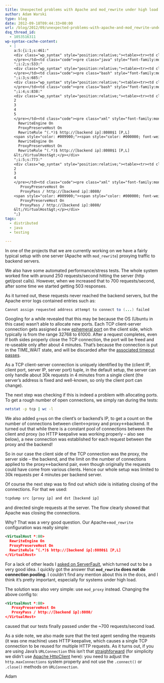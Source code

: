 ```yaml
---
title: Unexpected problems with Apache and mod_rewrite under high load
author: Adam Warski
type: blog
date: 2012-09-18T09:44:33+00:00
url: /blog/2012/09/unexpected-problems-with-apache-and-mod_rewrite-under-high-load/
dsq_thread_id:
  - 1053516311
wp-syntax-cache-content:
  - |
    a:5:{i:1;s:461:"
    <div class="wp_syntax" style="position:relative;"><table><tr><td class="line_numbers"><pre>1
    </pre></td><td class="code"><pre class="java" style="font-family:monospace;">Cannot assign requested address attempt to connect to <span style="color: #009900;">&#40;</span>...<span style="color: #009900;">&#41;</span> failed</pre></td></tr></table><p class="theCode" style="display:none;">Cannot assign requested address attempt to connect to (...) failed</p></div>
    ";i:2;s:533:"
    <div class="wp_syntax" style="position:relative;"><table><tr><td class="line_numbers"><pre>1
    </pre></td><td class="code"><pre class="bash" style="font-family:monospace;"><span style="color: #c20cb9; font-weight: bold;">netstat</span> <span style="color: #660033;">-p</span> tcp <span style="color: #000000; font-weight: bold;">|</span> <span style="color: #c20cb9; font-weight: bold;">wc</span> <span style="color: #660033;">-l</span></pre></td></tr></table><p class="theCode" style="display:none;">netstat -p tcp | wc -l</p></div>
    ";i:3;s:685:"
    <div class="wp_syntax" style="position:relative;"><table><tr><td class="line_numbers"><pre>1
    </pre></td><td class="code"><pre class="bash" style="font-family:monospace;">tcpdump src <span style="color: #7a0874; font-weight: bold;">&#91;</span>proxy <span style="color: #c20cb9; font-weight: bold;">ip</span><span style="color: #7a0874; font-weight: bold;">&#93;</span> and dst <span style="color: #7a0874; font-weight: bold;">&#91;</span>backend <span style="color: #c20cb9; font-weight: bold;">ip</span><span style="color: #7a0874; font-weight: bold;">&#93;</span></pre></td></tr></table><p class="theCode" style="display:none;">tcpdump src [proxy ip] and dst [backend ip]</p></div>
    ";i:4;s:838:"
    <div class="wp_syntax" style="position:relative;"><table><tr><td class="line_numbers"><pre>1
    2
    3
    4
    5
    </pre></td><td class="code"><pre class="xml" style="font-family:monospace;"><span style="color: #009900;"><span style="color: #000000; font-weight: bold;">&lt;VirtualHost</span> *:80<span style="color: #000000; font-weight: bold;">&gt;</span></span>
      RewriteEngine On
      ProxyPreserveHost On
      RewriteRule ^(.*)$ http://[backend ip]:8080$1 [P,L]
    <span style="color: #009900;"><span style="color: #000000; font-weight: bold;">&lt;/VirtualHost<span style="color: #000000; font-weight: bold;">&gt;</span></span></span></pre></td></tr></table><p class="theCode" style="display:none;">&lt;VirtualHost *:80&gt;
      RewriteEngine On
      ProxyPreserveHost On
      RewriteRule ^(.*)$ http://[backend ip]:8080$1 [P,L]
    &lt;/VirtualHost&gt;</p></div>
    ";i:5;s:773:"
    <div class="wp_syntax" style="position:relative;"><table><tr><td class="line_numbers"><pre>1
    2
    3
    4
    </pre></td><td class="code"><pre class="xml" style="font-family:monospace;"><span style="color: #009900;"><span style="color: #000000; font-weight: bold;">&lt;VirtualHost</span> *:80<span style="color: #000000; font-weight: bold;">&gt;</span></span>
       ProxyPreserveHost On
       ProxyPass / http://[backend ip]:8080/
    <span style="color: #009900;"><span style="color: #000000; font-weight: bold;">&lt;/VirtualHost<span style="color: #000000; font-weight: bold;">&gt;</span></span></span></pre></td></tr></table><p class="theCode" style="display:none;">&lt;VirtualHost *:80&gt;
       ProxyPreserveHost On
       ProxyPass / http://[backend ip]:8080/
    &lt;/VirtualHost&gt;</p></div>
    ";}
tags:
  - distributed
  - java
  - testing

---
```

In one of the projects that we are currently working on we have a fairly typical setup with one server (Apache with `mod_rewrite`) proxying traffic to backend servers.

We also have some automated performance/stress tests. The whole system worked fine with around 250 requests/second hitting the server (http get/post calls). However, when we increased that to 700 requests/second, after some time we started getting 503 responses.

As it turned out, these requests never reached the backend servers, but the Apache error logs contained entries such as:
```java
Cannot assign requested address attempt to connect to (...) failed
```

Googling for a while revealed that this may be because the OS (Ubuntu in this case) wasn&#8217;t able to allocate new ports. Each TCP client-server connection gets assigned a new [ephemeral port][1] on the client side, which typically is from the range 32768 to 61000. After a request completes, even if both sides properly close the TCP connection, the port will be freed and re-useable only after about 4 minutes. That&#8217;s because the connection is put in the TIME_WAIT state, and will be discarded after the [associated timeout passes][2]. 

As a TCP client-server connection is uniquely identified by the (client IP, client port, server IP, server port) tuple, in the default setup, the server can only handle about 30k requests in 4 minutes from a single client (the server&#8217;s address is fixed and well-known, so only the client port can change).

The next step was checking if this is indeed a problem with allocating ports. To get a rough number of open connections, we simply ran during the tests:
```bash
netstat -p tcp | wc -l
```

We also added `grep`s on the client&#8217;s or backend&#8217;s IP, to get a count on the number of connections between client<->proxy and proxy<->backend. It turned out that while there is a constant pool of connections between the client and proxy (so HTTP keepalive was working properly &#8211; also see below), a new connection was established for each request between the proxy and the backend! 

So in our case the client side of the TCP connection was the proxy, the server side &#8211; the backend, and the limit on the number of connections applied to the proxy<->backend pair, even though originally the requests could have come from various clients. Hence our whole setup was limited to 30k requests per 4 minutes per backend server.

Of course the next step was to find out which side is initiating closing of the connections. For that we used:
```bash
tcpdump src [proxy ip] and dst [backend ip]
```

and directed single requests at the server. The flow clearly showed that Apache was closing the connections.

Why? That was a very good question. Our Apache+`mod_rewrite` configuration was really simple:
```xml
<VirtualHost *:80>
  RewriteEngine On
  ProxyPreserveHost On
  RewriteRule ^(.*)$ http://[backend ip]:8080$1 [P,L]
</VirtualHost>
```

For a lack of other leads I [asked on ServerFault][3], which turned out to be a very good idea. I quickly got the answer that **`mod_rewrite` does not do connection pooling**. I couldn&#8217;t find any mention about this in the docs, and I think it&#8217;s pretty important, especially for systems under high load.

The solution was also very simple: use `mod_proxy` instead. Changing the above config to:
```xml
<VirtualHost *:80>
   ProxyPreserveHost On
   ProxyPass / http://[backend ip]:8080/
</VirtualHost>
```

caused that our tests finally passed under the ~700 requests/second load.

As a side note, we also made sure that the test agent sending the requests (it was one machine) uses HTTP keepalive, which causes a single TCP connection to be reused for multiple HTTP requests. As it turns out, if you are using Java&#8217;s `URLConnection` this isn&#8217;t that [straighforward][4] (for simplicity we didn&#8217;t use [Apache HttpClient][5] here): you need to adjust the `http.maxConnections` system property and not use the `.connect()` or `.close()` methods on `URLConnection`. 

Adam

 [1]: http://www.ncftp.com/ncftpd//doc/misc/ephemeral_ports.html
 [2]: http://blog.davidvassallo.me/2010/07/13/time_wait-and-port-reuse/
 [3]: http://serverfault.com/questions/423821/mod-rewriteproxy-closes-connections-to-backend-keepalive
 [4]: http://stackoverflow.com/questions/1936872/how-to-keep-multiple-java-httpconnections-open-to-same-destination
 [5]: http://hc.apache.org/
